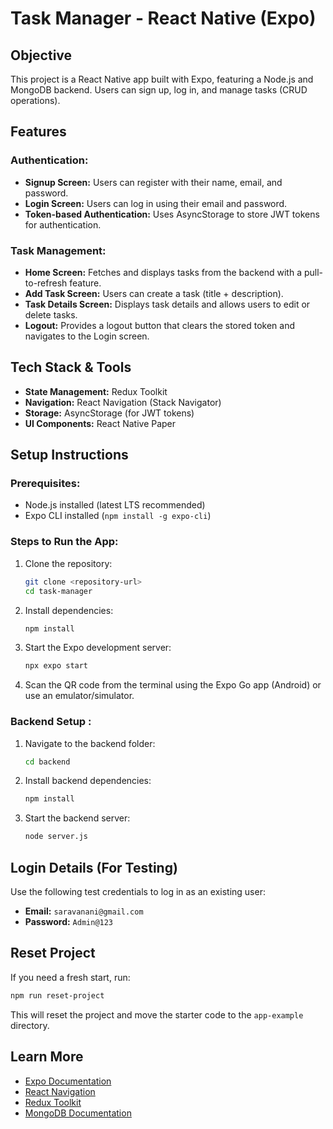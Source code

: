 # Task Manager - React Native (Expo)

## Objective
This project is a React Native app built with Expo, featuring a Node.js and MongoDB backend. Users can sign up, log in, and manage tasks (CRUD operations).

## Features

### Authentication:
- **Signup Screen:** Users can register with their name, email, and password.
- **Login Screen:** Users can log in using their email and password.
- **Token-based Authentication:** Uses AsyncStorage to store JWT tokens for authentication.

### Task Management:
- **Home Screen:** Fetches and displays tasks from the backend with a pull-to-refresh feature.
- **Add Task Screen:** Users can create a task (title + description).
- **Task Details Screen:** Displays task details and allows users to edit or delete tasks.
- **Logout:** Provides a logout button that clears the stored token and navigates to the Login screen.

## Tech Stack & Tools
- **State Management:** Redux Toolkit
- **Navigation:** React Navigation (Stack Navigator)
- **Storage:** AsyncStorage (for JWT tokens)
- **UI Components:** React Native Paper

## Setup Instructions

### Prerequisites:
- Node.js installed (latest LTS recommended)
- Expo CLI installed (`npm install -g expo-cli`)

### Steps to Run the App:
1. Clone the repository:
   ```bash
   git clone <repository-url>
   cd task-manager
   ```
2. Install dependencies:
   ```bash
   npm install
   ```
3. Start the Expo development server:
   ```bash
   npx expo start
   ```
4. Scan the QR code from the terminal using the Expo Go app (Android) or use an emulator/simulator.

### Backend Setup :
1. Navigate to the backend folder:
   ```bash
   cd backend
   ```
2. Install backend dependencies:
   ```bash
   npm install
   ```
3. Start the backend server:
   ```bash
   node server.js
   ```

## Login Details (For Testing)
Use the following test credentials to log in as an existing user:
- **Email:** `saravanani@gmail.com`
- **Password:** `Admin@123`

## Reset Project
If you need a fresh start, run:
```bash
npm run reset-project
```
This will reset the project and move the starter code to the `app-example` directory.

## Learn More
- [Expo Documentation](https://docs.expo.dev/)
- [React Navigation](https://reactnavigation.org/)
- [Redux Toolkit](https://redux-toolkit.js.org/)
- [MongoDB Documentation](https://www.mongodb.com/docs/)

